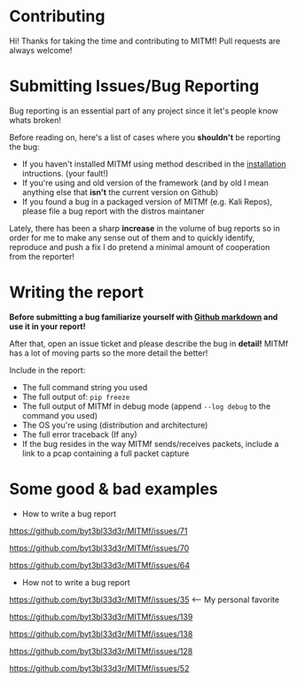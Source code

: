Contributing
============
Hi! Thanks for taking the time and contributing to MITMf! Pull requests are always welcome!

Submitting Issues/Bug Reporting
=============

Bug reporting is an essential part of any project since it let's people know whats broken!

Before reading on, here's a list of cases where you **shouldn't** be reporting the bug:
- If you haven't installed MITMf using method described in the [installation](https://github.com/byt3bl33d3r/MITMf/wiki/Installation) intructions. (your fault!)
- If you're using and old version of the framework (and by old I mean anything else that **isn't** the current version on Github)
- If you found a bug in a packaged version of MITMf (e.g. Kali Repos), please file a bug report with the distros maintaner

Lately, there has been a sharp **increase** in the volume of bug reports so in order for me to make any sense out of them and to quickly identify, reproduce and push a fix I do pretend a minimal amount of cooperation from the reporter!

Writing the report
==================
**Before submitting a bug familiarize yourself with [Github markdown](https://help.github.com/articles/github-flavored-markdown/) and use it in your report!**

After that, open an issue ticket and please describe the bug in **detail!** MITMf has a lot of moving parts so the more detail the better!

Include in the report:
- The full command string you used
- The full output of: ```pip freeze```
- The full output of MITMf in debug mode (append ```--log debug``` to the command you used)
- The OS you're using (distribution and architecture)
- The full error traceback (If any)
- If the bug resides in the way MITMf sends/receives packets, include a link to a pcap containing a full packet capture

Some good & bad examples
=========================

- How to write a bug report

https://github.com/byt3bl33d3r/MITMf/issues/71

https://github.com/byt3bl33d3r/MITMf/issues/70

https://github.com/byt3bl33d3r/MITMf/issues/64

- How not to write a bug report

https://github.com/byt3bl33d3r/MITMf/issues/35 <-- My personal favorite

https://github.com/byt3bl33d3r/MITMf/issues/139

https://github.com/byt3bl33d3r/MITMf/issues/138

https://github.com/byt3bl33d3r/MITMf/issues/128

https://github.com/byt3bl33d3r/MITMf/issues/52

